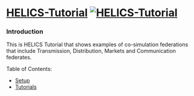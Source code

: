 # [HELICS-Tutorial](http://gmlc-tdc.github.io/HELICS-Tutorial) [![HELICS-Tutorial](https://img.shields.io/badge/helics-tutorial-blue.svg)](http://gmlc-tdc.github.io/HELICS-Tutorial)

### Introduction

This is HELICS Tutorial that shows examples of co-simulation federations
that include Transmission, Distribution, Markets and Communication federates.

Table of Contents:

- [Setup](./setup/index.html)
- [Tutorials](./tutorials/index.html)
